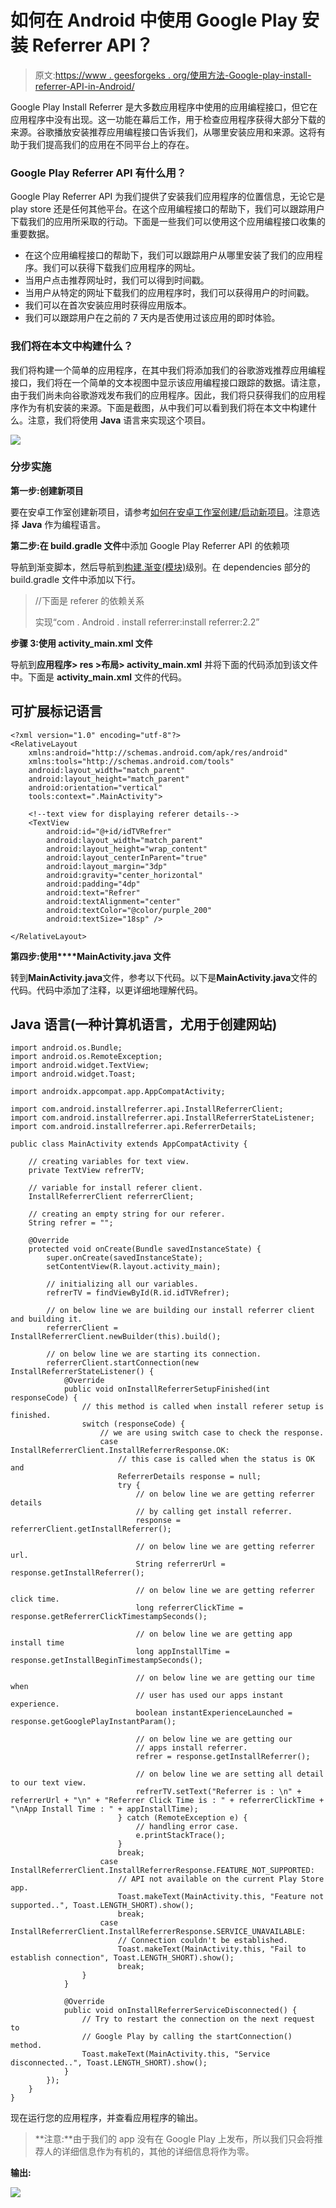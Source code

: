 # 如何在 Android 中使用 Google Play 安装 Referrer API？

> 原文:[https://www . geesforgeks . org/使用方法-Google-play-install-referrer-API-in-Android/](https://www.geeksforgeeks.org/how-to-use-google-play-install-referrer-api-in-android/)

Google Play Install Referrer 是大多数应用程序中使用的应用编程接口，但它在应用程序中没有出现。这一功能在幕后工作，用于检查应用程序获得大部分下载的来源。谷歌播放安装推荐应用编程接口告诉我们，从哪里安装应用和来源。这将有助于我们提高我们的应用在不同平台上的存在。

### Google Play Referrer API 有什么用？

Google Play Referrer API 为我们提供了安装我们应用程序的位置信息，无论它是 play store 还是任何其他平台。在这个应用编程接口的帮助下，我们可以跟踪用户下载我们的应用所采取的行动。下面是一些我们可以使用这个应用编程接口收集的重要数据。

*   在这个应用编程接口的帮助下，我们可以跟踪用户从哪里安装了我们的应用程序。我们可以获得下载我们应用程序的网址。
*   当用户点击推荐网址时，我们可以得到时间戳。
*   当用户从特定的网址下载我们的应用程序时，我们可以获得用户的时间戳。
*   我们可以在首次安装应用时获得应用版本。
*   我们可以跟踪用户在之前的 7 天内是否使用过该应用的即时体验。

### 我们将在本文中构建什么？

我们将构建一个简单的应用程序，在其中我们将添加我们的谷歌游戏推荐应用编程接口，我们将在一个简单的文本视图中显示该应用编程接口跟踪的数据。请注意，由于我们尚未向谷歌游戏发布我们的应用程序。因此，我们将只获得我们的应用程序作为有机安装的来源。下面是截图，从中我们可以看到我们将在本文中构建什么。注意，我们将使用 **Java** 语言来实现这个项目。

![](img/a1d6b199030b60d59cf19b888d6eaaac.png)

### **分步实施**

**第一步:创建新项目**

要在安卓工作室创建新项目，请参考[如何在安卓工作室创建/启动新项目](https://www.geeksforgeeks.org/android-how-to-create-start-a-new-project-in-android-studio/)。注意选择 **Java** 作为编程语言。

**第二步:在 build.gradle 文件**中添加 Google Play Referrer API 的依赖项

导航到渐变脚本，然后导航到[构建.渐变(模块)](https://www.geeksforgeeks.org/android-build-gradle/)级别。在 dependencies 部分的 build.gradle 文件中添加以下行。

> //下面是 referer 的依赖关系
> 
> 实现“com . Android . install referrer:install referrer:2.2”

**步骤 3:使用 activity_main.xml 文件**

导航到**应用程序> res >布局> activity_main.xml** 并将下面的代码添加到该文件中。下面是 **activity_main.xml** 文件的代码。

## 可扩展标记语言

```
<?xml version="1.0" encoding="utf-8"?>
<RelativeLayout
    xmlns:android="http://schemas.android.com/apk/res/android"
    xmlns:tools="http://schemas.android.com/tools"
    android:layout_width="match_parent"
    android:layout_height="match_parent"
    android:orientation="vertical"
    tools:context=".MainActivity">

    <!--text view for displaying referer details-->
    <TextView
        android:id="@+id/idTVRefrer"
        android:layout_width="match_parent"
        android:layout_height="wrap_content"
        android:layout_centerInParent="true"
        android:layout_margin="3dp"
        android:gravity="center_horizontal"
        android:padding="4dp"
        android:text="Refrer"
        android:textAlignment="center"
        android:textColor="@color/purple_200"
        android:textSize="18sp" />

</RelativeLayout>
```

**第四步:使用****MainActivity.java 文件**

转到**MainActivity.java**文件，参考以下代码。以下是**MainActivity.java**文件的代码。代码中添加了注释，以更详细地理解代码。

## Java 语言(一种计算机语言，尤用于创建网站)

```
import android.os.Bundle;
import android.os.RemoteException;
import android.widget.TextView;
import android.widget.Toast;

import androidx.appcompat.app.AppCompatActivity;

import com.android.installreferrer.api.InstallReferrerClient;
import com.android.installreferrer.api.InstallReferrerStateListener;
import com.android.installreferrer.api.ReferrerDetails;

public class MainActivity extends AppCompatActivity {

    // creating variables for text view.
    private TextView refrerTV;

    // variable for install referer client.
    InstallReferrerClient referrerClient;

    // creating an empty string for our referer.
    String refrer = "";

    @Override
    protected void onCreate(Bundle savedInstanceState) {
        super.onCreate(savedInstanceState);
        setContentView(R.layout.activity_main);

        // initializing all our variables.
        refrerTV = findViewById(R.id.idTVRefrer);

        // on below line we are building our install referrer client and building it.
        referrerClient = InstallReferrerClient.newBuilder(this).build();

        // on below line we are starting its connection.
        referrerClient.startConnection(new InstallReferrerStateListener() {
            @Override
            public void onInstallReferrerSetupFinished(int responseCode) {
                // this method is called when install referer setup is finished.
                switch (responseCode) {
                    // we are using switch case to check the response.
                    case InstallReferrerClient.InstallReferrerResponse.OK:
                        // this case is called when the status is OK and
                        ReferrerDetails response = null;
                        try {
                            // on below line we are getting referrer details
                            // by calling get install referrer.
                            response = referrerClient.getInstallReferrer();

                            // on below line we are getting referrer url.
                            String referrerUrl = response.getInstallReferrer();

                            // on below line we are getting referrer click time.
                            long referrerClickTime = response.getReferrerClickTimestampSeconds();

                            // on below line we are getting app install time
                            long appInstallTime = response.getInstallBeginTimestampSeconds();

                            // on below line we are getting our time when 
                            // user has used our apps instant experience.
                            boolean instantExperienceLaunched = response.getGooglePlayInstantParam();

                            // on below line we are getting our
                            // apps install referrer.
                            refrer = response.getInstallReferrer();

                            // on below line we are setting all detail to our text view.
                            refrerTV.setText("Referrer is : \n" + referrerUrl + "\n" + "Referrer Click Time is : " + referrerClickTime + "\nApp Install Time : " + appInstallTime);
                        } catch (RemoteException e) {
                            // handling error case.
                            e.printStackTrace();
                        }
                        break;
                    case InstallReferrerClient.InstallReferrerResponse.FEATURE_NOT_SUPPORTED:
                        // API not available on the current Play Store app.
                        Toast.makeText(MainActivity.this, "Feature not supported..", Toast.LENGTH_SHORT).show();
                        break;
                    case InstallReferrerClient.InstallReferrerResponse.SERVICE_UNAVAILABLE:
                        // Connection couldn't be established.
                        Toast.makeText(MainActivity.this, "Fail to establish connection", Toast.LENGTH_SHORT).show();
                        break;
                }
            }

            @Override
            public void onInstallReferrerServiceDisconnected() {
                // Try to restart the connection on the next request to
                // Google Play by calling the startConnection() method.
                Toast.makeText(MainActivity.this, "Service disconnected..", Toast.LENGTH_SHORT).show();
            }
        });
    }
}
```

现在运行您的应用程序，并查看应用程序的输出。

> **注意:**由于我们的 app 没有在 Google Play 上发布，所以我们只会将推荐人的详细信息作为有机的，其他的详细信息将作为零。

**输出:**

![](img/35d8f910d65b8b159cdb53b77153cecc.png)